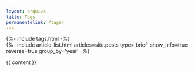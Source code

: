 ```yaml
---
layout: arquive
title: Tags
permanentelink: /tags/
---
```


<div class="page">
<div class="layout--archive js-all">
  {%- include tags.html -%}
  <div class="js-result layout--archive__result d-none">
    {%- include article-list.html articles=site.posts type='brief' show_info=true reverse=true group_by='year' -%}
  </div>
</div>


{{ content }}
</div>

